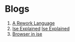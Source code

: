# Blogs

1. [A Rework Language](https://gist.github.com/actwu/b035f2b2eb32a964f18c892a9150645f)
2. [Ise Explained](https://gist.github.com/actwu/fbecc1f7cace56bc9fa411bd0f5aad9a)
   [Ise Explained](https://gist.github.com/actwu/de8200bc47c4c3fc0d46baf521f36223)
3. [Browser in ise](https://gist.github.com/actwu/7f2a42129771e62f66a08c025b2d5510)
